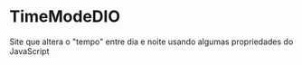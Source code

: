 # TimeModeDIO

Site que altera o "tempo" entre dia e noite usando algumas propriedades do JavaScript

